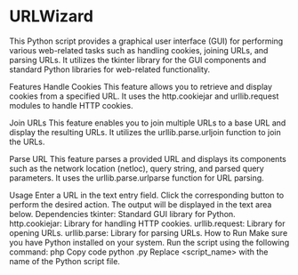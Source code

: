 # URLWizard
This Python script provides a graphical user interface (GUI) for performing various web-related tasks such as handling cookies, joining URLs, and parsing URLs. It utilizes the tkinter library for the GUI components and standard Python libraries for web-related functionality.

Features
Handle Cookies
This feature allows you to retrieve and display cookies from a specified URL. It uses the http.cookiejar and urllib.request modules to handle HTTP cookies.

Join URLs
This feature enables you to join multiple URLs to a base URL and display the resulting URLs. It utilizes the urllib.parse.urljoin function to join the URLs.

Parse URL
This feature parses a provided URL and displays its components such as the network location (netloc), query string, and parsed query parameters. It uses the urllib.parse.urlparse function for URL parsing.

Usage
Enter a URL in the text entry field.
Click the corresponding button to perform the desired action.
The output will be displayed in the text area below.
Dependencies
tkinter: Standard GUI library for Python.
http.cookiejar: Library for handling HTTP cookies.
urllib.request: Library for opening URLs.
urllib.parse: Library for parsing URLs.
How to Run
Make sure you have Python installed on your system.
Run the script using the following command:
php
Copy code
python .py
Replace <script_name> with the name of the Python script file.
